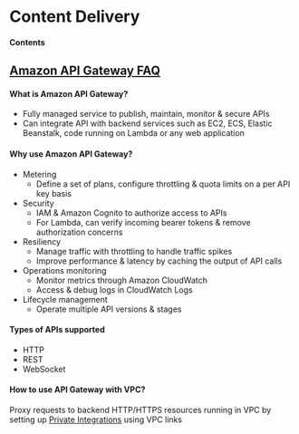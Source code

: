 # Content Delivery
#### Contents

## <a href="https://aws.amazon.com/api-gateway/faqs/">Amazon API Gateway FAQ</a>
#### What is Amazon API Gateway?
- Fully managed service to publish, maintain, monitor & secure APIs
- Can integrate API with backend services such as EC2, ECS, Elastic Beanstalk, code running on Lambda or any web application

#### Why use Amazon API Gateway?
- Metering
  - Define a set of plans, configure throttling & quota limits on a per API key basis
- Security
  - IAM & Amazon Cognito to authorize access to APIs
  - For Lambda, can verify incoming bearer tokens & remove authorization concerns
- Resiliency
  - Manage traffic with throttling to handle traffic spikes
  - Improve performance & latency by caching the output of API calls
- Operations monitoring
  - Monitor metrics through Amazon CloudWatch
  - Access & debug logs in CloudWatch Logs
- Lifecycle management
  - Operate multiple API versions & stages  

#### Types of APIs supported
- HTTP
- REST
- WebSocket

#### How to use API Gateway with VPC?
Proxy requests to backend HTTP/HTTPS resources running in VPC by setting up [Private Integrations](https://docs.aws.amazon.com/apigateway/latest/developerguide/set-up-private-integration.html) using VPC links
